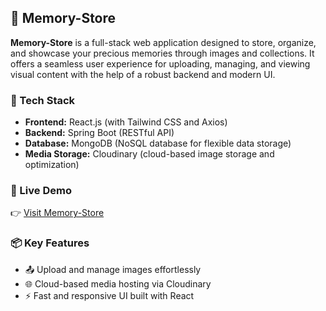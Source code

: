 
## 🧠 Memory-Store

**Memory-Store** is a full-stack web application designed to store, organize, and showcase your precious memories through images and collections. It offers a seamless user experience for uploading, managing, and viewing visual content with the help of a robust backend and modern UI.

### 🔧 Tech Stack

* **Frontend:** React.js (with Tailwind CSS and Axios)
* **Backend:** Spring Boot (RESTful API)
* **Database:** MongoDB (NoSQL database for flexible data storage)
* **Media Storage:** Cloudinary (cloud-based image storage and optimization)

### 🚀 Live Demo

👉 [Visit Memory-Store](https://memory-store-frontend.onrender.com/)

### 📦 Key Features

* 📤 Upload and manage images effortlessly
* 🌐 Cloud-based media hosting via Cloudinary
* ⚡ Fast and responsive UI built with React
